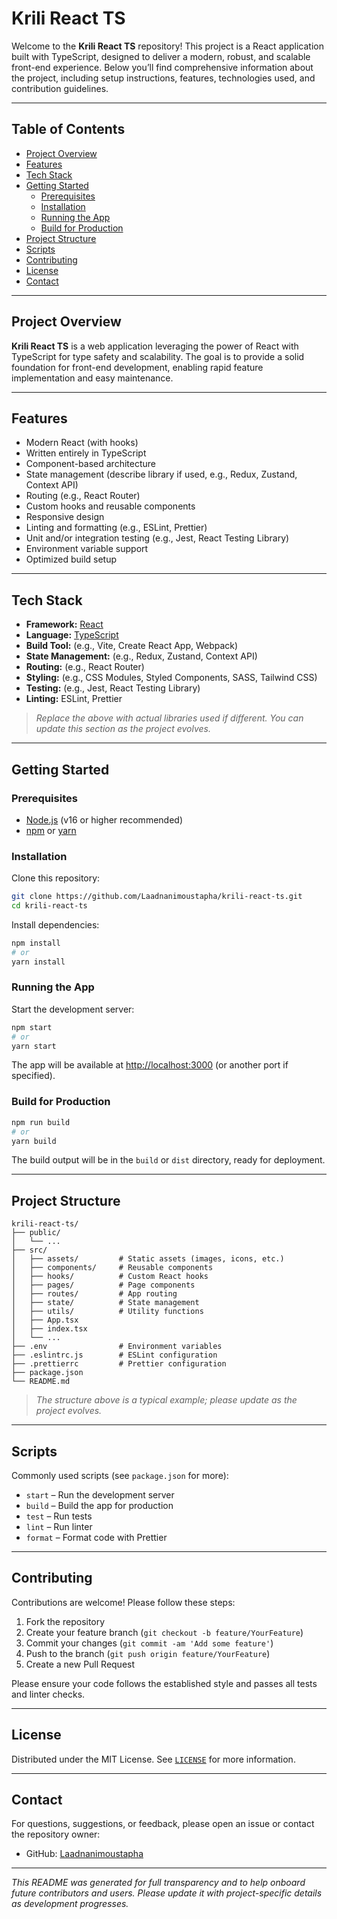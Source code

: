 # Krili React TS

Welcome to the **Krili React TS** repository! This project is a React application built with TypeScript, designed to deliver a modern, robust, and scalable front-end experience. Below you’ll find comprehensive information about the project, including setup instructions, features, technologies used, and contribution guidelines.

---

## Table of Contents

- [Project Overview](#project-overview)
- [Features](#features)
- [Tech Stack](#tech-stack)
- [Getting Started](#getting-started)
  - [Prerequisites](#prerequisites)
  - [Installation](#installation)
  - [Running the App](#running-the-app)
  - [Build for Production](#build-for-production)
- [Project Structure](#project-structure)
- [Scripts](#scripts)
- [Contributing](#contributing)
- [License](#license)
- [Contact](#contact)

---

## Project Overview

**Krili React TS** is a web application leveraging the power of React with TypeScript for type safety and scalability. The goal is to provide a solid foundation for front-end development, enabling rapid feature implementation and easy maintenance.

---

## Features

- Modern React (with hooks)
- Written entirely in TypeScript
- Component-based architecture
- State management (describe library if used, e.g., Redux, Zustand, Context API)
- Routing (e.g., React Router)
- Custom hooks and reusable components
- Responsive design
- Linting and formatting (e.g., ESLint, Prettier)
- Unit and/or integration testing (e.g., Jest, React Testing Library)
- Environment variable support
- Optimized build setup

---

## Tech Stack

- **Framework:** [React](https://reactjs.org/)
- **Language:** [TypeScript](https://www.typescriptlang.org/)
- **Build Tool:** (e.g., Vite, Create React App, Webpack)  
- **State Management:** (e.g., Redux, Zustand, Context API)  
- **Routing:** (e.g., React Router)  
- **Styling:** (e.g., CSS Modules, Styled Components, SASS, Tailwind CSS)  
- **Testing:** (e.g., Jest, React Testing Library)  
- **Linting:** ESLint, Prettier

> _Replace the above with actual libraries used if different. You can update this section as the project evolves._

---

## Getting Started

### Prerequisites

- [Node.js](https://nodejs.org/) (v16 or higher recommended)
- [npm](https://www.npmjs.com/) or [yarn](https://yarnpkg.com/)

### Installation

Clone this repository:

```sh
git clone https://github.com/Laadnanimoustapha/krili-react-ts.git
cd krili-react-ts
```

Install dependencies:

```sh
npm install
# or
yarn install
```

### Running the App

Start the development server:

```sh
npm start
# or
yarn start
```

The app will be available at [http://localhost:3000](http://localhost:3000) (or another port if specified).

### Build for Production

```sh
npm run build
# or
yarn build
```

The build output will be in the `build` or `dist` directory, ready for deployment.

---

## Project Structure

```
krili-react-ts/
├── public/
│   └── ...
├── src/
│   ├── assets/         # Static assets (images, icons, etc.)
│   ├── components/     # Reusable components
│   ├── hooks/          # Custom React hooks
│   ├── pages/          # Page components
│   ├── routes/         # App routing
│   ├── state/          # State management
│   ├── utils/          # Utility functions
│   ├── App.tsx
│   ├── index.tsx
│   └── ...
├── .env                # Environment variables
├── .eslintrc.js        # ESLint configuration
├── .prettierrc         # Prettier configuration
├── package.json
└── README.md
```

> _The structure above is a typical example; please update as the project evolves._

---

## Scripts

Commonly used scripts (see `package.json` for more):

- `start` – Run the development server
- `build` – Build the app for production
- `test` – Run tests
- `lint` – Run linter
- `format` – Format code with Prettier

---

## Contributing

Contributions are welcome! Please follow these steps:

1. Fork the repository
2. Create your feature branch (`git checkout -b feature/YourFeature`)
3. Commit your changes (`git commit -am 'Add some feature'`)
4. Push to the branch (`git push origin feature/YourFeature`)
5. Create a new Pull Request

Please ensure your code follows the established style and passes all tests and linter checks.

---

## License

Distributed under the MIT License. See [`LICENSE`](LICENSE) for more information.

---

## Contact

For questions, suggestions, or feedback, please open an issue or contact the repository owner:

- GitHub: [Laadnanimoustapha](https://github.com/Laadnanimoustapha)

---

_This README was generated for full transparency and to help onboard future contributors and users. Please update it with project-specific details as development progresses._
